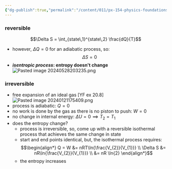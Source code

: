 ```yaml
---
{"dg-publish":true,"permalink":"/content/011/px-154-physics-foundations/px-154-e-the-second-law-of-thermodynamics/px-154-e6c-adiabatic-processes/","noteIcon":"1","created":"2025-08-27T13:14:08.595+01:00","updated":"2024-11-26T19:51:18.000+00:00"}
---
```


### reversible
$$\Delta S = \int_{state\,1}^{state\,2} \frac{dQ}{T}$$
- however, $\Delta Q = 0$ for an adiabatic process, so: 
$$\Delta S = 0$$
- ***isentropic process*: entropy doesn't change**
![Pasted image 20240528203235.png](/img/user/pics/Pasted%20image%2020240528203235.png)
### irreversible
- free expansion of an ideal gas [YF ex 20.8]
![Pasted image 20240121175409.png](/img/user/pics/Pasted%20image%2020240121175409.png)
- process is adiabatic: $Q = 0$
- no work is done by the gas as there is no piston to push: $W=0$ 
- no change in internal energy: $\Delta U = 0 \implies T_{2}= T_{1}$
- does the entropy change?
	- process is irreversible, so, come up with a reversible isothermal process that achieves the same change in state
	- start and end points identical, but, the isothermal process requires: 
$$\begin{align*}
	Q = W &= nRT\ln{\frac{V_{2}}{V_{1}}} \\
	\Delta S &= nR\ln{\frac{V_{2}}{V_{1}}} \\
	&= nR \ln{2}
\end{align*}$$
	- the entropy increases
